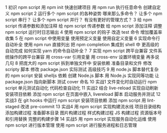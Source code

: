 1 初识 npm script
用 npm init 快速创建项目
用 npm run 执行任意命令
创建自定义 npm script
2 运行多个 npm script 的各种姿势
哪来那么多命令？
让多个 npm script 串行？
让多个 npm script 并行？
有没有更好的管理方式？
3 给 npm script 传递参数和添加注释
给 npm script 传递参数
给 npm script 添加注释
调整 npm script 运行时日志输出
4 使用 npm script 的钩子
改造 test 命令
增加覆盖率收集
5 在 npm script 中使用变量
使用预定义变量
使用自定义变量
6 实现命令行自动补全
使用 npm run 直接列出
把 npm completion 集成到 shell 中
更高级的自动完成
如何实现 yarn 的命令自动补全？
7 实现 npm script 跨平台兼容
文件系统操作的跨平台兼容
用 cross-var 引用变量
用 cross-env 设置环境变量
再多说几句
8 把庞大的 npm script 拆到单独文件中
安装依赖
准备目录和文件
修改 scripty 脚本
修改 package.json
实际测试
高级技巧
9 用 node.js 脚本替代复杂的 npm script
安装 shelljs 依赖
创建 Node.js 脚本
用 Node.js 实现同等功能
让 package.json 指向新脚本
测试 cover 命名
10 实战1 文件变化时自动运行 npm script
单元测试自动化
代码检查自动化
11 实战2 结合 live-reload 实现自动刷新
安装项目依赖
添加 npm script
在页面中嵌入 livereload 脚本
启动服务并测试
12 实战3 在 git hooks 中运行 npm script
安装项目依赖
添加 npm script
用 lint-staged 改进 pre-commit
13 实战4 用 npm script 实现构建流水线
项目目录结构
添加构建过程
准备脚本目录
图片构建过程
样式构建过程
JS 构建过程
资源版本号和引用替换
完整的构建步骤
14 实战5 用 npm script 实现服务自动化运维
使用 npm script 进行版本管理
使用 npm script 进行服务进程和日志管理
